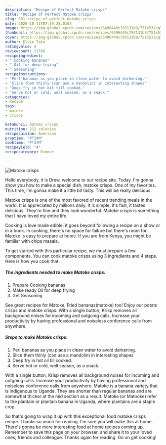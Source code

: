 ```yaml
---
description: "Recipe of Perfect Matoke crisps"
title: "Recipe of Perfect Matoke crisps"
slug: 801-recipe-of-perfect-matoke-crisps
date: 2020-10-11T07:19:25.010Z
image: https://img-global.cpcdn.com/recipes/6496449c793131b9/751x532cq70/matoke-crisps-recipe-main-photo.jpg
thumbnail: https://img-global.cpcdn.com/recipes/6496449c793131b9/751x532cq70/matoke-crisps-recipe-main-photo.jpg
cover: https://img-global.cpcdn.com/recipes/6496449c793131b9/751x532cq70/matoke-crisps-recipe-main-photo.jpg
author: Elsie Tate
ratingvalue: 4
reviewcount: 21786
recipeingredient:
- " Cooking bananas"
- " Oil for deep frying"
- " Seasoning"
recipeinstructions:
- "Perl bananas as you place in clean water to avoid darkening."
- "Slice them thinly (can use a mandolin) in interesting shapes"
- "Deep fry in hot oil till cooked."
- "Serve hot or cold, well season, as a snack."
categories:
- Recipe
tags:
- matoke
- crisps

katakunci: matoke crisps 
nutrition: 212 calories
recipecuisine: American
preptime: "PT29M"
cooktime: "PT37M"
recipeyield: "4"
recipecategory: Dinner

---
```



![Matoke crisps](https://img-global.cpcdn.com/recipes/6496449c793131b9/751x532cq70/matoke-crisps-recipe-main-photo.jpg)

Hello everybody, it is Drew, welcome to our recipe site. Today, I'm gonna show you how to make a special dish, matoke crisps. One of my favorites. This time, I'm gonna make it a little bit tasty. This will be really delicious.

Matoke crisps is one of the most favored of recent trending meals in the world. It is appreciated by millions daily. It is simple, it's fast, it tastes delicious. They're fine and they look wonderful. Matoke crisps is something that I have loved my entire life.

Cooking is love made edible, it goes beyond following a recipe on a show or in a book. In cooking, there&#39;s no space for failure but there&#39;s room for. Matoke is easy to prepare at home. If you are from Kenya, you might be familiar with chips masala.


To get started with this particular recipe, we must prepare a few components. You can cook matoke crisps using 3 ingredients and 4 steps. Here is how you cook that.

<!--inarticleads1-->

##### The ingredients needed to make Matoke crisps:

1. Prepare  Cooking bananas
1. Make ready  Oil for deep frying
1. Get  Seasoning


See great recipes for Matoke, Fried bananas(matoke) too! Enjoy our potato crisps and matoke crisps. With a single button, Krisp removes all background noises for incoming and outgoing calls. Increase your productivity by having professional and noiseless conference calls from anywhere. 

<!--inarticleads2-->

##### Steps to make Matoke crisps:

1. Perl bananas as you place in clean water to avoid darkening.
1. Slice them thinly (can use a mandolin) in interesting shapes
1. Deep fry in hot oil till cooked.
1. Serve hot or cold, well season, as a snack.


With a single button, Krisp removes all background noises for incoming and outgoing calls. Increase your productivity by having professional and noiseless conference calls from anywhere. Matoke is a banana variety that is indigenous to Uganda. They are shorter than regular bananas and are somewhat thicker at the mid section as a result. Matoke (or Matooke) refer to the plantain or plantain banana in Uganda, where plantains are a staple crop. 

So that's going to wrap it up with this exceptional food matoke crisps recipe. Thanks so much for reading. I'm sure you will make this at home. There's gonna be more interesting food at home recipes coming up. Remember to save this page on your browser, and share it to your loved ones, friends and colleague. Thanks again for reading. Go on get cooking!
